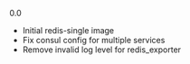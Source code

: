 0.0

* Initial redis-single image
* Fix consul config for multiple services
* Remove invalid log level for redis_exporter